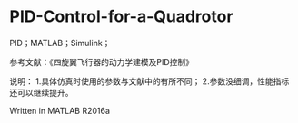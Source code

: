 # PID-Control-for-a-Quadrotor
PID；MATLAB；Simulink；

参考文献：《四旋翼飞行器的动力学建模及PID控制》

说明：
1.具体仿真时使用的参数与文献中的有所不同；
2.参数没细调，性能指标还可以继续提升。

Written in MATLAB R2016a
